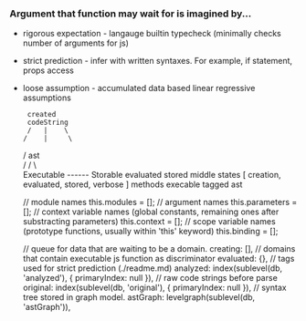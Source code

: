 ### Argument that function may wait for is imagined by...
 - rigorous expectation - langauge builtin typecheck (minimally checks number of arguments for js)
 - strict prediction - infer with written syntaxes. For example, if statement, props access
 - loose assumption - accumulated data based linear regressive assumptions

        created
        codeString
        /   |    \
       /    |     \
      /    ast     \
     /    /   \     \
Executable ------ Storable
evaluated         stored
                              middle
states \[ creation, evaluated, stored,    verbose ]
         methods   execable   tagged     ast

    // module names
    this.modules = [];
    // argument names
    this.parameters = [];
    // context variable names (global constants, remaining ones after substracting parameters)
    this.context = [];
    // scope variable names (prototype functions, usually within 'this' keyword)
    this.binding = [];

    // queue for data that are waiting to be a domain.
    creating: [],
    // domains that contain executable js function as discriminator
    evaluated: {},
    // tags used for strict prediction (./readme.md)
    analyzed: index(sublevel(db, 'analyzed'), { primaryIndex: null }),
    // raw code strings before parse
    original: index(sublevel(db, 'original'), { primaryIndex: null }),
    // syntax tree stored in graph model.
    astGraph: levelgraph(sublevel(db, 'astGraph')),